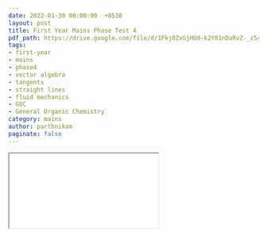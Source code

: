```yaml
---
date: 2022-01-30 00:00:00  +0530
layout: post
title: First Year Mains Phase Test 4
pdf_path: https://drive.google.com/file/d/1Fkj0ZxGjHUd-k2Y81nDaRvZ-_z5cdxqn/preview?usp=drive_link
tags: 
- first-year
- mains
- phase4
- vector algebra
- tangents
- straight lines
- fluid mechanics
- GOC
- General Organic Chemistry
category: mains
author: parthnikam
paginate: false
---
```


<iframe class="embed-pdf" src="{{ page.pdf_path }}#toolbar=0" seamless="seamless" scrolling="no" style="overflow:hidden"></iframe>
